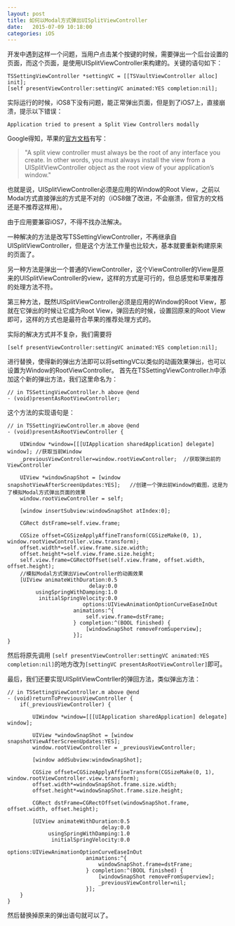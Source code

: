 ```yaml
---
layout: post
title: 如何以Modal方式弹出UISplitViewController
date:   2015-07-09 10:18:00
categories: iOS
---
```


开发中遇到这样一个问题，当用户点击某个按键的时候，需要弹出一个后台设置的页面，而这个页面，是使用UISplitViewController来构建的。关键的语句如下：

```
TSSettingViewController *settingVC = [[TSVaultViewController alloc] init];
[self presentViewController:settingVC animated:YES completion:nil];
```

实际运行的时候，iOS8下没有问题，能正常弹出页面，但是到了iOS7上，直接崩溃，提示以下错误：

```
Application tried to present a Split View Controllers modally
```

Google得知，苹果的[官方文档](https://developer.apple.com/library/ios/documentation/WindowsViews/Conceptual/ViewControllerCatalog/Chapters/SplitViewControllers.html)有写：
> "A split view controller must always be the root of any interface you create. In other words, you must always install the view from a UISplitViewController object as the root view of your application’s window."

也就是说，UISplitViewController必须是应用的Window的Root View，之前以Modal方式直接弹出的方式是不对的（iOS8做了改进，不会崩溃，但官方的文档还是不推荐这样用）。

由于应用要兼容iOS7，不得不找办法解决。

一种解决的方法是改写TSSettingViewController，不再继承自UISplitViewController，但是这个方法工作量也比较大，基本就要重新构建原来的页面了。

另一种方法是弹出一个普通的ViewController，这个ViewController的View是原来的UISplitViewController的view，这样的方式是可行的，但总感觉和苹果推荐的处理方法不符。

第三种方法，既然UISplitViewController必须是应用的Window的Root View，那就在它弹出的时候让它成为Root View，弹回去的时候，设置回原来的Root View即可，这样的方式也是最符合苹果的推荐处理方式的。

实际的解决方式并不复杂，我们需要将
```
[self presentViewController:settingVC animated:YES completion:nil];
```
进行替换，使得新的弹出方法即可以将settingVC以类似的动画效果弹出，也可以设置为Window的RootViewController。
首先在TSSettingViewController.h中添加这个新的弹出方法，我们这里命名为：

```
// in TSSettingViewController.h above @end
- (void)presentAsRootViewController;
```

这个方法的实现语句是：

```
// in TSSettingViewController.m above @end
- (void)presentAsRootViewController {
    
    UIWindow *window=[[[UIApplication sharedApplication] delegate] window]; //获取当前Window
    _previousViewController=window.rootViewController;  //获取弹出前的ViewController
    
    UIView *windowSnapShot = [window snapshotViewAfterScreenUpdates:YES];   //创建一个弹出前Window的截图，这是为了模拟Modal方式弹出页面的效果
    window.rootViewController = self;
    
    [window insertSubview:windowSnapShot atIndex:0];
    
    CGRect dstFrame=self.view.frame;
    
    CGSize offset=CGSizeApplyAffineTransform(CGSizeMake(0, 1), window.rootViewController.view.transform);
    offset.width*=self.view.frame.size.width;
    offset.height*=self.view.frame.size.height;
    self.view.frame=CGRectOffset(self.view.frame, offset.width, offset.height); 
    //模拟Modal方式弹出ViewController的动画效果
    [UIView animateWithDuration:0.5
                          delay:0.0
         usingSpringWithDamping:1.0
          initialSpringVelocity:0.0
                        options:UIViewAnimationOptionCurveEaseInOut
                     animations:^{
                         self.view.frame=dstFrame;
                     } completion:^(BOOL finished) {
                         [windowSnapShot removeFromSuperview];
                     }];
}
```

然后将原先调用 `[self presentViewController:settingVC animated:YES completion:nil]`的地方改为`[settingVC presentAsRootViewController]`即可。

最后，我们还要实现UISplitViewContrller的弹回方法，类似弹出方法：

```
// in TSSettingViewController.m above @end
- (void)returnToPreviousViewController {
    if(_previousViewController) {
        
        UIWindow *window=[[[UIApplication sharedApplication] delegate] window];
        
        UIView *windowSnapShot = [window snapshotViewAfterScreenUpdates:YES];
        window.rootViewController = _previousViewController;
        
        [window addSubview:windowSnapShot];
        
        CGSize offset=CGSizeApplyAffineTransform(CGSizeMake(0, 1), window.rootViewController.view.transform);
        offset.width*=windowSnapShot.frame.size.width;
        offset.height*=windowSnapShot.frame.size.height;
        
        CGRect dstFrame=CGRectOffset(windowSnapShot.frame, offset.width, offset.height);
        
        [UIView animateWithDuration:0.5
                              delay:0.0
             usingSpringWithDamping:1.0
              initialSpringVelocity:0.0
                            options:UIViewAnimationOptionCurveEaseInOut
                         animations:^{
                             windowSnapShot.frame=dstFrame;
                         } completion:^(BOOL finished) {
                             [windowSnapShot removeFromSuperview];
                             _previousViewController=nil;
                         }];
    }
}
```

然后替换掉原来的弹出语句就可以了。